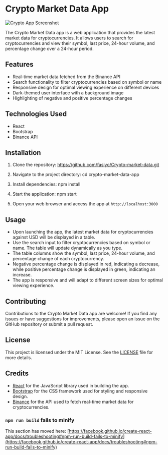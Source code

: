 # Crypto Market Data App

![Crypto App Screenshot](market-app-example.png)

The Crypto Market Data app is a web application that provides the latest market data for cryptocurrencies. It allows users to search for cryptocurrencies and view their symbol, last price, 24-hour volume, and percentage change over a 24-hour period.

## Features

- Real-time market data fetched from the Binance API
- Search functionality to filter cryptocurrencies based on symbol or name
- Responsive design for optimal viewing experience on different devices
- Dark-themed user interface with a background image
- Highlighting of negative and positive percentage changes

## Technologies Used

- React
- Bootstrap
- Binance API

## Installation

1. Clone the repository:
https://github.com/fasiyo/Crypto-market-data.git

2. Navigate to the project directory:
cd crypto-market-data-app

3. Install dependencies:
npm install

4. Start the application:
npm start

5. Open your web browser and access the app at `http://localhost:3000`

## Usage

- Upon launching the app, the latest market data for cryptocurrencies against USD will be displayed in a table.
- Use the search input to filter cryptocurrencies based on symbol or name. The table will update dynamically as you type.
- The table columns show the symbol, last price, 24-hour volume, and percentage change of each cryptocurrency.
- Negative percentage change is displayed in red, indicating a decrease, while positive percentage change is displayed in green, indicating an increase.
- The app is responsive and will adapt to different screen sizes for optimal viewing experience.

## Contributing

Contributions to the Crypto Market Data app are welcome! If you find any issues or have suggestions for improvements, please open an issue on the GitHub repository or submit a pull request.

## License

This project is licensed under the MIT License. See the [LICENSE](LICENSE) file for more details.

## Credits

- [React](https://reactjs.org) for the JavaScript library used in building the app.
- [Bootstrap](https://getbootstrap.com) for the CSS framework used for styling and responsive design.
- [Binance](https://www.binance.com) for the API used to fetch real-time market data for cryptocurrencies.

### `npm run build` fails to minify

This section has moved here: [https://facebook.github.io/create-react-app/docs/troubleshooting#npm-run-build-fails-to-minify](https://facebook.github.io/create-react-app/docs/troubleshooting#npm-run-build-fails-to-minify)

